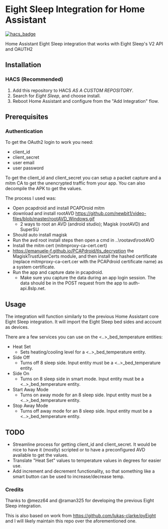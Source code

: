 # Eight Sleep Integration for Home Assistant
[![hacs_badge](https://img.shields.io/badge/HACS-Custom-41BDF5.svg?style=for-the-badge)](https://github.com/hacs/integration)

Home Assistant Eight Sleep integration that works with Eight Sleep's V2 API and OAUTH2

## Installation
### HACS (Recommended)

1. Add this repository to HACS *AS A CUSTOM REPOSITORY*.
2. Search for *Eight Sleep*, and choose install. 
3. Reboot Home Assistant and configure from the "Add Integration" flow.

## Prerequisites ##
### Authentication ###
To get the OAuth2 login to work you need:

- client_id
- client_secret
- user email
- user password

To get the client_id and client_secret you can setup a packet capture and a mitm CA to get the unencrypted traffic from your app. You can also decompile the APK to get the values.

The process I used was:
- Open pcapdroid and install PCAPDroid mitm
- download and install rootAVD https://github.com/newbit1/video-files/blob/master/rootAVD_Windows.gif 
  - 2 ways to root an AVD (android studio); Magisk (rootAVD) and SuperSU
- Should auto install magisk
- Run the avd root install steps then open a cmd in ..\rootavd\rootAVD
- Install the mitm cert (mitmproxy-ca-cert.cert)
- https://emanuele-f.github.io/PCAPdroid/tls_decryption the MagiskTrustUserCerts module, and then install the hashed certificate (replace mitmproxy-ca-cert.cer with the PCAPdroid certificate name) as a system certificate. 	
- Run the app and capture date in pcapdroid. 
  - Make sure you capture the data during an app login session. The data should be in the POST request from the app to auth-api.8slp.net.

## Usage ##
The integration will function similarly to the previous Home Assistant core Eight Sleep integration. It will import the Eight Sleep bed sides and account as devices.

There are a few services you can use on the <..>_bed_temperature entities:
- Heat Set
  - Sets heating/cooling level for a <..>_bed_temperature entity.
- Side Off
  - Turns off 8 sleep side. Input entity must be a <..>_bed_temperature entity.
- Side On
  - Turns on 8 sleep side in smart mode. Input entity must be a <..>_bed_temperature entity.
- Start Away Mode
  - Turns on away mode for an 8 sleep side. Input entity must be a <..>_bed_temperature entity.
- Stop Away Mode
  - Turns off away mode for an 8 sleep side. Input entity must be a <..>_bed_temperature entity.

## TODO ##
- Streamline process for getting client_id and client_secret. It would be nice to have it (mostly) scripted or to have a preconfigured AVD available to get the values.
- Translate "Heat Set" values to temperature values in degrees for easier use.
- Add increment and decrement functionality, so that something like a smart button can be used to increase/decrease temp.

### Credits ###
Thanks to @mezz64 and @raman325 for developing the previous Eight Sleep integration.

This is also based on work from https://github.com/lukas-clarke/pyEight and I will likely maintain this repo over the aforementioned one.